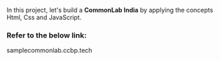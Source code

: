 In this project, let's build a **CommonLab India** by applying the concepts Html, Css and JavaScript.

### Refer to the below link:

samplecommonlab.ccbp.tech
